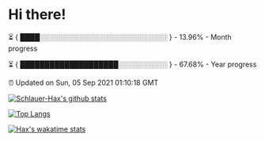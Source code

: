 # Hi there!

⏳ { ████░░░░░░░░░░░░░░░░░░░░░░░░░░ } - 13.96% - Month progress

⏳ { ████████████████████░░░░░░░░░░ } - 67.68% - Year progress

⏰ Updated on Sun, 05 Sep 2021 01:10:18 GMT


[![Schlauer-Hax's github stats](https://github-readme-stats.vercel.app/api?username=Schlauer-Hax&show_icons=true&theme=dark&count_private=true)](https://github.com/Schlauer-Hax)


[![Top Langs](https://github-readme-stats.vercel.app/api/top-langs/?username=Schlauer-Hax&layout=compact&theme=dark)](https://github.com/Schlauer-Hax?tab=repositories)


[![Hax's wakatime stats](https://github-readme-stats.vercel.app/api/wakatime?username=Hax&theme=dark)](https://wakatime.com/@Hax)

